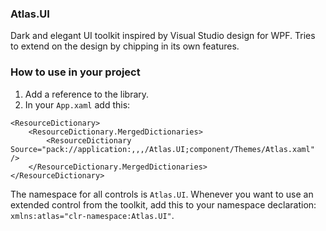 ### Atlas.UI
Dark and elegant UI toolkit inspired by Visual Studio design for WPF. Tries to extend on the design by chipping in its own features.

### How to use in your project
1. Add a reference to the library.
2. In your `App.xaml` add this:
```
<ResourceDictionary>
    <ResourceDictionary.MergedDictionaries>
        <ResourceDictionary Source="pack://application:,,,/Atlas.UI;component/Themes/Atlas.xaml" />
    </ResourceDictionary.MergedDictionaries>
</ResourceDictionary>
```

The namespace for all controls is `Atlas.UI`. Whenever you want to use an extended control from the toolkit, add this to your namespace declaration: `xmlns:atlas="clr-namespace:Atlas.UI"`.
